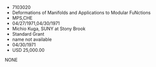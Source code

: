 * 7103020
* Deformations of Manifolds and Applications to     Modular FuNctions
* MPS,CHE
* 04/27/1971,04/30/1971
* Michio Kuga, SUNY at Stony Brook
* Standard Grant
*   name not available
* 04/30/1971
* USD 25,000.00

NONE
